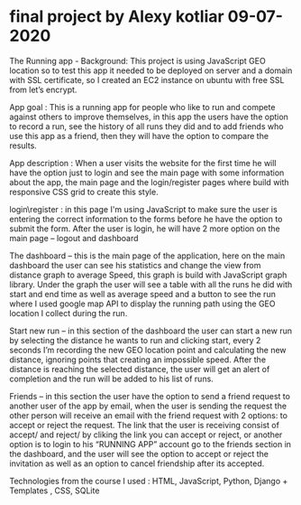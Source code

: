 # final project by Alexy kotliar 09-07-2020
The Running app  -
Background:
This project is using JavaScript GEO location so to test this app it needed to be deployed on server and a domain with SSL certificate,
so I created an EC2 instance on ubuntu with free SSL from let’s encrypt.

App goal : 
This is a running app for people who like to run and compete against others to improve themselves,
in this app the users have the option to record a run, see the history of all runs they did and to add friends who use this app as a friend,
then they will have the option to compare the results. 

App description : 
When a user visits the website for the first time he will have the option just to login and see the main page with some information about the app,
the main page and the login/register pages where build with responsive CSS grid to create this style.

login\register : 
in this page I'm using JavaScript to make sure the user is entering the correct information to the forms before he have the option to submit the form.
After the user is login, he will have 2 more option on the main page – logout and dashboard

The dashboard – this is the main page of the application, here on the main dashboard the user can see his statistics and change the view from distance graph to average Speed,
this graph is build with JavaScript graph library.
Under the graph the user will see a table with all the runs he did with start and end time as well as average speed
and a button to see the run where I used google map API to display the running path using the GEO location I collect during the run.

Start new run – in this section of the dashboard the user can start a new run by selecting the distance he wants to run and clicking start,
every 2 seconds I’m recording the new GEO location point and calculating the new distance, ignoring points that creating an impossible speed.
After the distance is reaching the selected distance, the user will get an alert of completion and the run will be added to his list of runs.

Friends – in this section the user have the option to send a friend request to another user of the app by email,
when the user is sending the request the other person will receive an email with the friend request with 2 options: to accept or reject the request.
The link that the user is receiving consist of accept/<request-id> and reject/<request-id> by cliking the link you can accept or reject,
or another option is to login to his “RUNNING APP” account go to the friends section in the dashboard,
and the user will see the option to accept or reject the invitation as well as an option to  cancel friendship after its accepted.

Technologies from the course I used : 
HTML, JavaScript, Python, Django + Templates , CSS, SQLite
